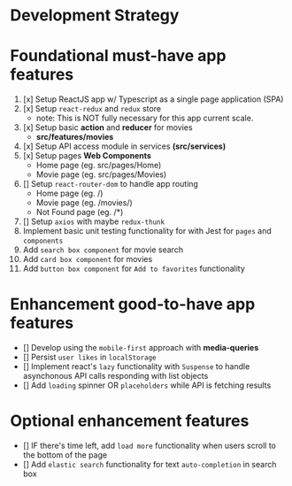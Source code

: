 # Development Strategy

# Foundational must-have app features

1. [x] Setup ReactJS app w/ Typescript as a single page application (SPA)
2. [x] Setup `react-redux` and `redux` store
   - note: This is NOT fully necessary for this app current scale.
3. [x] Setup basic **action** and **reducer** for movies
   - **src/features/movies**
4. [x] Setup API access module in services **(src/services)**
5. [x] Setup pages **Web Components**
   - Home page (eg. src/pages/Home)
   - Movie page (eg. src/pages/Movies)
6. [] Setup `react-router-dom` to handle app routing
   - Home page (eg. <URL>/)
   - Movie page (eg. <URL>/movies/<movie-id>)
   - Not Found page (eg. <URL>/\*)
7. [] Setup `axios` with maybe `redux-thunk`
8. Implement basic unit testing functionality for with Jest for `pages` and `components`
9. Add `search box component` for movie search
10. Add `card box component` for movies
11. Add `button box component` for `Add to favorites` functionality

# Enhancement good-to-have app features

- [] Develop using the `mobile-first` approach with **media-queries**
- [] Persist `user likes` in `localStorage`
- [] Implement react's `lazy` functionality with `Suspense` to handle asynchonous API calls responding with list objects
- [] Add `loading` spinner OR `placeholders` while API is fetching results

# Optional enhancement features

- [] IF there's time left, add `load more` functionality when users scroll to the bottom of the page
- [] Add `elastic search` functionality for text `auto-completion` in search box
